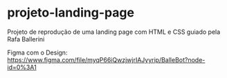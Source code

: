 # projeto-landing-page

Projeto de reprodução de uma landing page com HTML e CSS guiado pela Rafa Ballerini

Figma com o Design: https://www.figma.com/file/myqP66iQwzjwjrIAJyyrip/BalleBot?node-id=0%3A1

